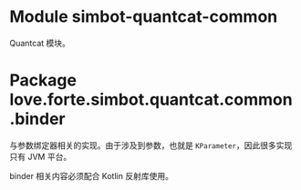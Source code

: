 # Module simbot-quantcat-common

Quantcat 模块。

# Package love.forte.simbot.quantcat.common.binder

与参数绑定器相关的实现。由于涉及到参数，也就是 `KParameter`，因此很多实现只有 JVM 平台。

binder 相关内容必须配合 Kotlin 反射库使用。

